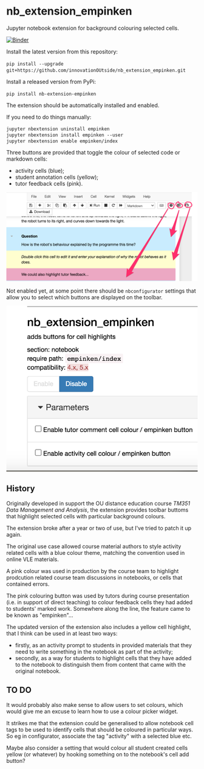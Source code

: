 # nb_extension_empinken
Jupyter notebook extension for background colouring selected cells.

[![Binder](https://mybinder.org/badge_logo.svg)](https://mybinder.org/v2/gh/innovationOUtside/nb_extension_empinken/master)

Install the latest version from this repository:

`pip install --upgrade git+https://github.com/innovationOUtside/nb_extension_empinken.git`

Install a released version from PyPi:

`pip install nb-extension-empinken`

The extension should be automatically installed and enabled.

If you need to do things manually:


```
jupyter nbextension uninstall empinken
jupyter nbextension install empinken --user
jupyter nbextension enable empinken/index
```


Three buttons are provided that toggle the colour of selected code or markdown cells:

- activity cells (blue);
- student annotation cells (yellow);
- tutor feedback cells (pink).


![](.images/empinken_buttons.png)

Not enabled yet, at some point there should be `nbconfigurator` settings that allow you to select which buttons are displayed on the toolbar.

![](.images/empinken_config.png)


## History

Originally developed in support the OU distance education course *TM351 Data Management and Analysis*, the extension provides toolbar buttoms that highlight selected cells with particular background colours.

The extension broke after a year or two of use, but I've tried to patch it up again.

The original use case allowed course material authors to style activity related cells with a blue colour theme, matching the convention used in online VLE materials.

A pink colour was used in production by the course team to highlight prodcution related course team discussions in notebooks, or cells that contained errors.

The pink colouring button was used by tutors during course presentation (i.e. in support of direct teaching) to colour feedback cells they had added to students' marked work. Somewhere along the line, the feature came to be known as "empinken"... 

The updated version of the extension also includes a yellow cell highlight, that I think can be used in at least two ways:

- firstly, as an activity prompt to students in provided materials that they need to write something in the notebook as part of the activity;
- secondly, as a way for students to highlight cells that they have added to the notebook to distinguish them from content that came with the original notebook.


## TO DO

It would probably also make sense to allow users to set colours, which would give me an excuse to learn how to use a colour picker widget.

It strikes me that the extension could be generalised to allow notebook cell tags to be used to identify cells that should be coloured in particular ways. So eg in configurator, associate the tag "activity" with a selected blue etc.

Maybe also consider a setting that would colour all student created cells yellow (or whatever) by hooking something on to the notebook's cell add button? 
